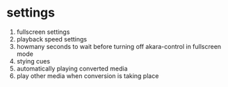 # settings
1. fullscreen settings
2. playback speed settings
3. howmany seconds to wait before turning off akara-control in fullscreen mode
4. stying cues
5. automatically playing converted media
6. play other media when conversion is taking place

